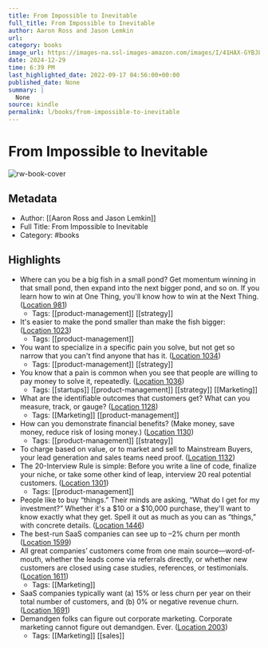 ```yaml
---
title: From Impossible to Inevitable
full_title: From Impossible to Inevitable
author: Aaron Ross and Jason Lemkin
url: 
category: books
image_url: https://images-na.ssl-images-amazon.com/images/I/41HAX-GYBJL._SL200_.jpg
date: 2024-12-29
time: 6:39 PM
last_highlighted_date: 2022-09-17 04:56:00+00:00
published_date: None
summary: |
  None
source: kindle
permalink: l/books/from-impossible-to-inevitable
---
```

# From Impossible to Inevitable

![rw-book-cover](https://images-na.ssl-images-amazon.com/images/I/41HAX-GYBJL._SL200_.jpg)

## Metadata
- Author: [[Aaron Ross and Jason Lemkin]]
- Full Title: From Impossible to Inevitable
- Category: #books

## Highlights
- Where can you be a big fish in a small pond? Get momentum winning in that small pond, then expand into the next bigger pond, and so on. If you learn how to win at One Thing, you'll know how to win at the Next Thing. ([Location 981](https://readwise.io/to_kindle?action=open&asin=B07SC4RS1Q&location=981))
    - Tags: [[product-management]] [[strategy]] 
- It's easier to make the pond smaller than make the fish bigger: ([Location 1023](https://readwise.io/to_kindle?action=open&asin=B07SC4RS1Q&location=1023))
    - Tags: [[product-management]] 
- You want to specialize in a specific pain you solve, but not get so narrow that you can't find anyone that has it. ([Location 1034](https://readwise.io/to_kindle?action=open&asin=B07SC4RS1Q&location=1034))
    - Tags: [[product-management]] [[strategy]] 
- You know that a pain is common when you see that people are willing to pay money to solve it, repeatedly. ([Location 1036](https://readwise.io/to_kindle?action=open&asin=B07SC4RS1Q&location=1036))
    - Tags: [[startups]] [[product-management]] [[strategy]] [[Marketing]] 
- What are the identifiable outcomes that customers get? What can you measure, track, or gauge? ([Location 1128](https://readwise.io/to_kindle?action=open&asin=B07SC4RS1Q&location=1128))
    - Tags: [[Marketing]] [[product-management]] 
- How can you demonstrate financial benefits? (Make money, save money, reduce risk of losing money.) ([Location 1130](https://readwise.io/to_kindle?action=open&asin=B07SC4RS1Q&location=1130))
    - Tags: [[product-management]] [[strategy]] 
- To charge based on value, or to market and sell to Mainstream Buyers, your lead generation and sales teams need proof. ([Location 1132](https://readwise.io/to_kindle?action=open&asin=B07SC4RS1Q&location=1132))
- The 20-Interview Rule is simple: Before you write a line of code, finalize your niche, or take some other kind of leap, interview 20 real potential customers. ([Location 1301](https://readwise.io/to_kindle?action=open&asin=B07SC4RS1Q&location=1301))
    - Tags: [[product-management]] 
- People like to buy “things.” Their minds are asking, “What do I get for my investment?” Whether it's a $10 or a $10,000 purchase, they'll want to know exactly what they get. Spell it out as much as you can as “things,” with concrete details. ([Location 1446](https://readwise.io/to_kindle?action=open&asin=B07SC4RS1Q&location=1446))
- The best-run SaaS companies can see up to –2% churn per month ([Location 1599](https://readwise.io/to_kindle?action=open&asin=B07SC4RS1Q&location=1599))
- All great companies’ customers come from one main source—word-of-mouth, whether the leads come via referrals directly, or whether new customers are closed using case studies, references, or testimonials. ([Location 1611](https://readwise.io/to_kindle?action=open&asin=B07SC4RS1Q&location=1611))
    - Tags: [[Marketing]] 
- SaaS companies typically want (a) 15% or less churn per year on their total number of customers, and (b) 0% or negative revenue churn. ([Location 1691](https://readwise.io/to_kindle?action=open&asin=B07SC4RS1Q&location=1691))
- Demandgen folks can figure out corporate marketing. Corporate marketing cannot figure out demandgen. Ever. ([Location 2003](https://readwise.io/to_kindle?action=open&asin=B07SC4RS1Q&location=2003))
    - Tags: [[Marketing]] [[sales]] 


